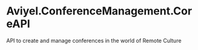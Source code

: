 # Aviyel.ConferenceManagement.CoreAPI
API to create and manage conferences in the world of Remote Culture
